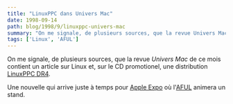 ```yaml
---
title: "LinuxPPC dans Univers Mac"
date: 1998-09-14
path: blog/1998/9/linuxppc-univers-mac
summary: "On me signale, de plusieurs sources, que la revue Univers Mac de ce mois contient un article sur Linux et, sur le CD promotionel, une distribution LinuxPPC DR4."
tags: ['Linux', 'AFUL']
---
```


<P>
On me signale, de plusieurs sources, que la revue <EM>Univers Mac</EM>
de ce mois contient un article sur Linux et, sur le CD promotionel,
une distribution <A HREF="http://www.linuxppc.org/">LinuxPPC DR4</A>.
</P>

<P>
Une nouvelle qui arrive juste à temps pour <A HREF="http://www.apple.fr/">Apple Expo</A> où l'<A HREF="http://www.aful.org/">AFUL</A> animera
un stand.
</P>


